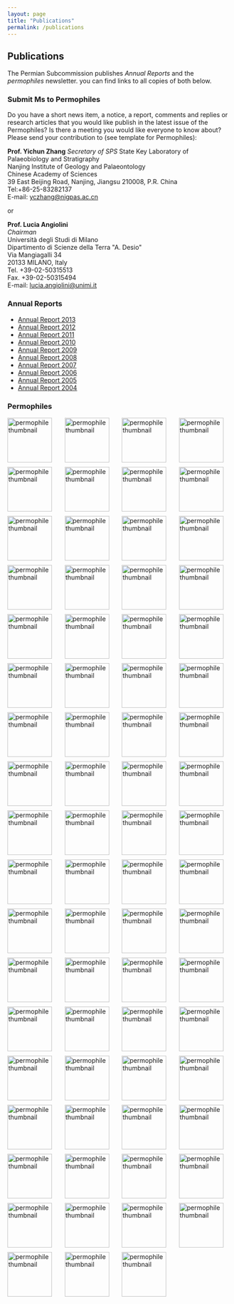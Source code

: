 ```yaml
---
layout: page
title: "Publications"
permalink: /publications
---
```

## Publications

The Permian Subcommission publishes _Annual Reports_ and the _permophiles_ newsletter. you can find links to all copies of both below.


### Submit Ms to Permophiles
 
Do you have a short news item, a notice, a report, comments and replies or research articles that you would like publish in the latest issue of the Permophiles? Is there a meeting you would like everyone to know about? Please send your contribution to (see template for Permophiles):
 
 **Prof. Yichun Zhang** 
 _Secretary of SPS_ 
State Key Laboratory of Palaeobiology and Stratigraphy  
Nanjing Institute of Geology and Palaeontology  
Chinese Academy of Sciences  
39 East Beijing Road, Nanjing, Jiangsu 210008, P.R. China  
Tel:+86-25-83282137  
E-mail: <yczhang@nigpas.ac.cn>   
 
 or
 
**Prof. Lucia Angiolini**  
_Chairman_  
Università degli Studi di Milano  
Dipartimento di Scienze della Terra "A. Desio"  
Via Mangiagalli 34  
20133 MILANO, Italy  
Tel. +39-02-50315513  
Fax. +39-02-50315494  
E-mail: <lucia.angiolini@unimi.it>  
 
### Annual Reports

* [Annual Report 2013](http://stratigraphy.org/subcommission-permian/files/annualreports/20131201092647740.pdf)
* [Annual Report 2012](http://stratigraphy.org/subcommission-permian/files/annualreports/20131112144419364.pdf)
* [Annual Report 2011](http://stratigraphy.org/subcommission-permian/files/annualreports/20121113095409425.pdf)
* [Annual Report 2010](http://stratigraphy.org/subcommission-permian/files/annualreports/20121105133100536.pdf)
* [Annual Report 2009](http://stratigraphy.org/subcommission-permian/files/annualreports/20121023201022632.pdf)
* [Annual Report 2008](http://stratigraphy.org/subcommission-permian/files/annualreports/20121023200946015.pdf)
* [Annual Report 2007](http://stratigraphy.org/subcommission-permian/files/annualreports/20121023200913946.pdf)
* [Annual Report 2006](http://stratigraphy.org/subcommission-permian/files/annualreports/20121023200826515.pdf)
* [Annual Report 2005](http://stratigraphy.org/subcommission-permian/files/annualreports/20121023200129775.pdf)
* [Annual Report 2004](http://stratigraphy.org/subcommission-permian/files/annualreports/20121018164338491.pdf)

### Permophiles

<style>
    .permophile img {
        width: 100px;
    }
</style>
<div style="display: grid; grid-template-columns: repeat(4, 1fr); gap: 10px;">
<a class="permophile" href="http://stratigraphy.org/subcommission-permian/files/permophiles/20200204001438566.pdf"><img src="http://stratigraphy.org/subcommission-permian/files/permophiles/20200204001327846.jpg" alt="permophile thumbnail" /></a>
<a class="permophile" href="http://stratigraphy.org/subcommission-permian/files/permophiles/20190430111455900.pdf"><img src="http://stratigraphy.org/subcommission-permian/files/permophiles/20190430111359644.jpg" alt="permophile thumbnail" /></a>
<a class="permophile" href="http://stratigraphy.org/subcommission-permian/files/permophiles/20180828212711700.pdf"><img src="http://stratigraphy.org/subcommission-permian/files/permophiles/20180828212634511.jpg" alt="permophile thumbnail" /></a>
<a class="permophile" href="http://stratigraphy.org/subcommission-permian/files/permophiles/20180825094514307.pdf"><img src="http://stratigraphy.org/subcommission-permian/files/permophiles/20180825094441693.jpg" alt="permophile thumbnail" /></a>
<a class="permophile" href="http://stratigraphy.org/subcommission-permian/files/permophiles/20171223095945083.pdf"><img src="http://stratigraphy.org/subcommission-permian/files/permophiles/20171223095826529.jpg" alt="permophile thumbnail" /></a>
<a class="permophile" href="http://stratigraphy.org/subcommission-permian/files/permophiles/20170202105509234.pdf"><img src="http://stratigraphy.org/subcommission-permian/files/permophiles/20170128100527149.jpg" alt="permophile thumbnail" /></a>
<a class="permophile" href="http://stratigraphy.org/subcommission-permian/files/permophiles/20161015172743604.pdf"><img src="http://stratigraphy.org/subcommission-permian/files/permophiles/20161015172649128.jpg" alt="permophile thumbnail" /></a>
<a class="permophile" href="http://stratigraphy.org/subcommission-permian/files/permophiles/20160114102633251.pdf"><img src="http://stratigraphy.org/subcommission-permian/files/permophiles/20160114102602452.jpg" alt="permophile thumbnail" /></a>
<a class="permophile" href="http://stratigraphy.org/subcommission-permian/files/permophiles/20150630111341036.pdf"><img src="http://stratigraphy.org/subcommission-permian/files/permophiles/20150630111250080.jpg" alt="permophile thumbnail" /></a>
<a class="permophile" href="http://stratigraphy.org/subcommission-permian/files/permophiles/20150525214216969.pdf"><img src="http://stratigraphy.org/subcommission-permian/files/permophiles/20150525214053544.jpg" alt="permophile thumbnail" /></a>
<a class="permophile" href="http://stratigraphy.org/subcommission-permian/files/permophiles/20141230221527498.pdf"><img src="http://stratigraphy.org/subcommission-permian/files/permophiles/20141230221010390.jpg" alt="permophile thumbnail" /></a>
<a class="permophile" href="http://stratigraphy.org/subcommission-permian/files/permophiles/20140609145713191.pdf"><img src="http://stratigraphy.org/subcommission-permian/files/permophiles/20140608213439618.jpg" alt="permophile thumbnail" /></a>
<a class="permophile" href="http://stratigraphy.org/subcommission-permian/files/permophiles/20131201091440287.pdf"><img src="http://stratigraphy.org/subcommission-permian/files/permophiles/20131201091908535.jpg" alt="permophile thumbnail" /></a>
<a class="permophile" href="http://stratigraphy.org/subcommission-permian/files/permophiles/20130308201759372.pdf"><img src="http://stratigraphy.org/subcommission-permian/files/permophiles/20130308201525346.jpg" alt="permophile thumbnail" /></a>
<a class="permophile" href="http://stratigraphy.org/subcommission-permian/files/permophiles/20121130090035535.pdf"><img src="http://stratigraphy.org/subcommission-permian/files/permophiles/20121129160319402.jpg" alt="permophile thumbnail" /></a>
<a class="permophile" href="http://stratigraphy.org/subcommission-permian/files/permophiles/20121029114222790.pdf"><img src="http://stratigraphy.org/subcommission-permian/files/permophiles/20121029114155347.jpg" alt="permophile thumbnail" /></a>
<a class="permophile" href="http://stratigraphy.org/subcommission-permian/files/permophiles/20121029114112782.pdf"><img src="http://stratigraphy.org/subcommission-permian/files/permophiles/20121029114124112.jpg" alt="permophile thumbnail" /></a>
<a class="permophile" href="http://stratigraphy.org/subcommission-permian/files/permophiles/20121029114011447.pdf"><img src="http://stratigraphy.org/subcommission-permian/files/permophiles/20121029113913160.jpg" alt="permophile thumbnail" /></a>
<a class="permophile" href="http://stratigraphy.org/subcommission-permian/files/permophiles/20121027153614763.pdf"><img src="http://stratigraphy.org/subcommission-permian/files/permophiles/20121027153558617.jpg" alt="permophile thumbnail" /></a>
<a class="permophile" href="http://stratigraphy.org/subcommission-permian/files/permophiles/20121027153517829.pdf"><img src="http://stratigraphy.org/subcommission-permian/files/permophiles/20121027153443869.jpg" alt="permophile thumbnail" /></a>
<a class="permophile" href="http://stratigraphy.org/subcommission-permian/files/permophiles/201210271533491000.pdf"><img src="http://stratigraphy.org/subcommission-permian/files/permophiles/20121027153333377.jpg" alt="permophile thumbnail" /></a>
<a class="permophile" href="http://stratigraphy.org/subcommission-permian/files/permophiles/20121027153250868.pdf"><img src="http://stratigraphy.org/subcommission-permian/files/permophiles/20121027153301062.jpg" alt="permophile thumbnail" /></a>
<a class="permophile" href="http://stratigraphy.org/subcommission-permian/files/permophiles/20121027153215023.pdf"><img src="http://stratigraphy.org/subcommission-permian/files/permophiles/20121027153200095.jpg" alt="permophile thumbnail" /></a>
<a class="permophile" href="http://stratigraphy.org/subcommission-permian/files/permophiles/20121027153129490.pdf"><img src="http://stratigraphy.org/subcommission-permian/files/permophiles/20121027153110262.jpg" alt="permophile thumbnail" /></a>
<a class="permophile" href="http://stratigraphy.org/subcommission-permian/files/permophiles/20121027153039028.pdf"><img src="http://stratigraphy.org/subcommission-permian/files/permophiles/20121027153020554.jpg" alt="permophile thumbnail" /></a>
<a class="permophile" href="http://stratigraphy.org/subcommission-permian/files/permophiles/20121027152949199.pdf"><img src="http://stratigraphy.org/subcommission-permian/files/permophiles/20121027152932251.jpg" alt="permophile thumbnail" /></a>
<a class="permophile" href="http://stratigraphy.org/subcommission-permian/files/permophiles/20121027152849807.pdf"><img src="http://stratigraphy.org/subcommission-permian/files/permophiles/20121027152902345.jpg" alt="permophile thumbnail" /></a>
<a class="permophile" href="http://stratigraphy.org/subcommission-permian/files/permophiles/20121027152815848.pdf"><img src="http://stratigraphy.org/subcommission-permian/files/permophiles/20121027152800233.jpg" alt="permophile thumbnail" /></a>
<a class="permophile" href="http://stratigraphy.org/subcommission-permian/files/permophiles/20121027152729378.pdf"><img src="http://stratigraphy.org/subcommission-permian/files/permophiles/20121027152712242.jpg" alt="permophile thumbnail" /></a>
<a class="permophile" href="http://stratigraphy.org/subcommission-permian/files/permophiles/20121027152642493.pdf"><img src="http://stratigraphy.org/subcommission-permian/files/permophiles/20121027152627386.jpg" alt="permophile thumbnail" /></a>
<a class="permophile" href="http://stratigraphy.org/subcommission-permian/files/permophiles/20121027152556271.pdf"><img src="http://stratigraphy.org/subcommission-permian/files/permophiles/20121027152542776.jpg" alt="permophile thumbnail" /></a>
<a class="permophile" href="http://stratigraphy.org/subcommission-permian/files/permophiles/20121027152457996.pdf"><img src="http://stratigraphy.org/subcommission-permian/files/permophiles/20121027152431384.jpg" alt="permophile thumbnail" /></a>
<a class="permophile" href="http://stratigraphy.org/subcommission-permian/files/permophiles/20121027152351479.pdf"><img src="http://stratigraphy.org/subcommission-permian/files/permophiles/20121027152336299.jpg" alt="permophile thumbnail" /></a>
<a class="permophile" href="http://stratigraphy.org/subcommission-permian/files/permophiles/20121027152305128.pdf"><img src="http://stratigraphy.org/subcommission-permian/files/permophiles/20121027152250075.jpg" alt="permophile thumbnail" /></a>
<a class="permophile" href="http://stratigraphy.org/subcommission-permian/files/permophiles/20121027152218077.pdf"><img src="http://stratigraphy.org/subcommission-permian/files/permophiles/20121027152204291.jpg" alt="permophile thumbnail" /></a>
<a class="permophile" href="http://stratigraphy.org/subcommission-permian/files/permophiles/20121027152122093.pdf"><img src="http://stratigraphy.org/subcommission-permian/files/permophiles/20121027152134423.jpg" alt="permophile thumbnail" /></a>
<a class="permophile" href="http://stratigraphy.org/subcommission-permian/files/permophiles/20121027152026991.pdf"><img src="http://stratigraphy.org/subcommission-permian/files/permophiles/20121027152005936.jpg" alt="permophile thumbnail" /></a>
<a class="permophile" href="http://stratigraphy.org/subcommission-permian/files/permophiles/20121027151923383.pdf"><img src="http://stratigraphy.org/subcommission-permian/files/permophiles/20121027151935085.jpg" alt="permophile thumbnail" /></a>
<a class="permophile" href="http://stratigraphy.org/subcommission-permian/files/permophiles/20121027151852022.pdf"><img src="http://stratigraphy.org/subcommission-permian/files/permophiles/20121027151838171.jpg" alt="permophile thumbnail" /></a>
<a class="permophile" href="http://stratigraphy.org/subcommission-permian/files/permophiles/20121027151807120.pdf"><img src="http://stratigraphy.org/subcommission-permian/files/permophiles/20121027151753888.jpg" alt="permophile thumbnail" /></a>
<a class="permophile" href="http://stratigraphy.org/subcommission-permian/files/permophiles/20121027151718211.pdf"><img src="http://stratigraphy.org/subcommission-permian/files/permophiles/20121027151654455.jpg" alt="permophile thumbnail" /></a>
<a class="permophile" href="http://stratigraphy.org/subcommission-permian/files/permophiles/20121027151612384.pdf"><img src="http://stratigraphy.org/subcommission-permian/files/permophiles/20121027151624213.jpg" alt="permophile thumbnail" /></a>
<a class="permophile" href="http://stratigraphy.org/subcommission-permian/files/permophiles/20121027151532118.pdf"><img src="http://stratigraphy.org/subcommission-permian/files/permophiles/20121027151512757.jpg" alt="permophile thumbnail" /></a>
<a class="permophile" href="http://stratigraphy.org/subcommission-permian/files/permophiles/20121027151416789.pdf"><img src="http://stratigraphy.org/subcommission-permian/files/permophiles/20121027151336755.jpg" alt="permophile thumbnail" /></a>
<a class="permophile" href="http://stratigraphy.org/subcommission-permian/files/permophiles/20121027151027995.pdf"><img src="http://stratigraphy.org/subcommission-permian/files/permophiles/20121027151038993.jpg" alt="permophile thumbnail" /></a>
<a class="permophile" href="http://stratigraphy.org/subcommission-permian/files/permophiles/20121027150949112.pdf"><img src="http://stratigraphy.org/subcommission-permian/files/permophiles/20121027150931585.jpg" alt="permophile thumbnail" /></a>
<a class="permophile" href="http://stratigraphy.org/subcommission-permian/files/permophiles/20121027150701842.pdf"><img src="http://stratigraphy.org/subcommission-permian/files/permophiles/20121027150730248.jpg" alt="permophile thumbnail" /></a>
<a class="permophile" href="http://stratigraphy.org/subcommission-permian/files/permophiles/20121027150335809.pdf"><img src="http://stratigraphy.org/subcommission-permian/files/permophiles/20121027150313485.jpg" alt="permophile thumbnail" /></a>
<a class="permophile" href="http://stratigraphy.org/subcommission-permian/files/permophiles/20121027150229219.pdf"><img src="http://stratigraphy.org/subcommission-permian/files/permophiles/20121027150242249.jpg" alt="permophile thumbnail" /></a>
<a class="permophile" href="http://stratigraphy.org/subcommission-permian/files/permophiles/20121027150128999.pdf"><img src="http://stratigraphy.org/subcommission-permian/files/permophiles/20121027150111308.jpg" alt="permophile thumbnail" /></a>
<a class="permophile" href="http://stratigraphy.org/subcommission-permian/files/permophiles/20121027150014498.pdf"><img src="http://stratigraphy.org/subcommission-permian/files/permophiles/20121027150032473.jpg" alt="permophile thumbnail" /></a>
<a class="permophile" href="http://stratigraphy.org/subcommission-permian/files/permophiles/20121027145936984.pdf"><img src="http://stratigraphy.org/subcommission-permian/files/permophiles/20121027145910063.jpg" alt="permophile thumbnail" /></a>
<a class="permophile" href="http://stratigraphy.org/subcommission-permian/files/permophiles/20121027145810672.pdf"><img src="http://stratigraphy.org/subcommission-permian/files/permophiles/20121027145753277.jpg" alt="permophile thumbnail" /></a>
<a class="permophile" href="http://stratigraphy.org/subcommission-permian/files/permophiles/20121027144345458.pdf"><img src="http://stratigraphy.org/subcommission-permian/files/permophiles/20121027144327435.jpg" alt="permophile thumbnail" /></a>
<a class="permophile" href="http://stratigraphy.org/subcommission-permian/files/permophiles/20121023211925466.pdf"><img src="http://stratigraphy.org/subcommission-permian/files/permophiles/20121023211901516.jpg" alt="permophile thumbnail" /></a>
<a class="permophile" href="http://stratigraphy.org/subcommission-permian/files/permophiles/20121027144140166.pdf"><img src="http://stratigraphy.org/subcommission-permian/files/permophiles/20121027144104678.jpg" alt="permophile thumbnail" /></a>
<a class="permophile" href="http://stratigraphy.org/subcommission-permian/files/permophiles/20121023211336798.pdf"><img src="http://stratigraphy.org/subcommission-permian/files/permophiles/20121023211315767.jpg" alt="permophile thumbnail" /></a>
<a class="permophile" href="http://stratigraphy.org/subcommission-permian/files/permophiles/20121023211216862.pdf"><img src="http://stratigraphy.org/subcommission-permian/files/permophiles/20121023211152004.jpg" alt="permophile thumbnail" /></a>
<a class="permophile" href="http://stratigraphy.org/subcommission-permian/files/permophiles/20121023210917201.pdf"><img src="http://stratigraphy.org/subcommission-permian/files/permophiles/20121023210850948.jpg" alt="permophile thumbnail" /></a>
<a class="permophile" href="http://stratigraphy.org/subcommission-permian/files/permophiles/20121023203319587.pdf"><img src="http://stratigraphy.org/subcommission-permian/files/permophiles/20121023203251769.jpg" alt="permophile thumbnail" /></a>
<a class="permophile" href="http://stratigraphy.org/subcommission-permian/files/permophiles/20121023203137677.pdf"><img src="http://stratigraphy.org/subcommission-permian/files/permophiles/20121023203117278.jpg" alt="permophile thumbnail" /></a>
<a class="permophile" href="http://stratigraphy.org/subcommission-permian/files/permophiles/20121023202946966.pdf"><img src="http://stratigraphy.org/subcommission-permian/files/permophiles/20121023202921411.jpg" alt="permophile thumbnail" /></a>
<a class="permophile" href="http://stratigraphy.org/subcommission-permian/files/permophiles/20121023202755895.pdf"><img src="http://stratigraphy.org/subcommission-permian/files/permophiles/20121023202723424.jpg" alt="permophile thumbnail" /></a>
<a class="permophile" href="http://stratigraphy.org/subcommission-permian/files/permophiles/20121023202403660.pdf"><img src="http://stratigraphy.org/subcommission-permian/files/permophiles/20121023202347255.jpg" alt="permophile thumbnail" /></a>
<a class="permophile" href="http://stratigraphy.org/subcommission-permian/files/permophiles/20121023195553962.pdf"><img src="http://stratigraphy.org/subcommission-permian/files/permophiles/20121023195520425.jpg" alt="permophile thumbnail" /></a>
<a class="permophile" href="http://stratigraphy.org/subcommission-permian/files/permophiles/20121018211102285.pdf"><img src="http://stratigraphy.org/subcommission-permian/files/permophiles/20121018211037107.jpg" alt="permophile thumbnail" /></a>
<a class="permophile" href="http://stratigraphy.org/subcommission-permian/files/permophiles/20121018210757515.pdf"><img src="http://stratigraphy.org/subcommission-permian/files/permophiles/20121018210819866.jpg" alt="permophile thumbnail" /></a>
<a class="permophile" href="http://stratigraphy.org/subcommission-permian/files/permophiles/20121018210309826.pdf"><img src="http://stratigraphy.org/subcommission-permian/files/permophiles/20121018210231055.jpg" alt="permophile thumbnail" /></a>
<a class="permophile" href="http://stratigraphy.org/subcommission-permian/files/permophiles/20121018205945864.pdf"><img src="http://stratigraphy.org/subcommission-permian/files/permophiles/20121018205905537.jpg" alt="permophile thumbnail" /></a>
<a class="permophile" href="http://stratigraphy.org/subcommission-permian/files/permophiles/20121018205431650.pdf"><img src="http://stratigraphy.org/subcommission-permian/files/permophiles/20121018212523299.jpg" alt="permophile thumbnail" /></a>
<a class="permophile" href="http://stratigraphy.org/subcommission-permian/files/permophiles/20121018204908024.pdf"><img src="http://stratigraphy.org/subcommission-permian/files/permophiles/20121018205136985.jpg" alt="permophile thumbnail" /></a>
</div>
